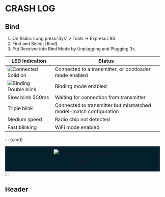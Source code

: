 # CRASH LOG

## Bind






1. On <span class="blue">Radio</span>: Long press:'Sys' > Tools => Express LRS
1. Find and Select <span class="blue">[Bind].</span>
1. Put <span class="amber">Receiver</span> into Bind Mode by Unplugging and Plugging <span class="amber">3x</span>.  

<!-- Receiver LED Status Table -->
<div class="my-table-wrapper">

| LED Indication                                                                          | Status                                              |
|-----------------------------------------------------------------------------------------|-----------------------------------------------------|
| ![Connected](https://www.expresslrs.org/assets/images/LED_ON.gif) &nbsp;&nbsp; Solid on | Connected to a transmitter, or bootloader mode enabled |
| ![Binding](https://www.expresslrs.org/assets/images/LEDSEQ_BINDING_10_10_10_100.gif) &nbsp;&nbsp; Double blink       | Binding mode enabled                                |
| Slow blink 500ms   | Waiting for connection from transmitter            |
| Triple blink       | Connected to transmitter but mismatched model-match configuration |
| Medium speed       | Radio chip not detected                            |
| Fast blinking      | WiFi mode enabled                                  |

</div>
<!-- End Table -->



::: {card}
<div class="admonition note" name="html-admonition" style="background: #04202d; padding: 10px; text-align: center;">

  <a href="https://www.youtube.com/watch?v=N0ajKoef3qs" target="_blank" rel="noopener noreferrer">
    <img src="https://img.youtube.com/vi/N0ajKoef3qs/maxresdefault.jpg" alt="YouTube Video Thumbnail" />
  </a>

  <u>[Bind](https://www.youtube.com/watch?v=N0ajKoef3qs)</u>

</div>
:::


<p></p>
<p></p>





## Header
